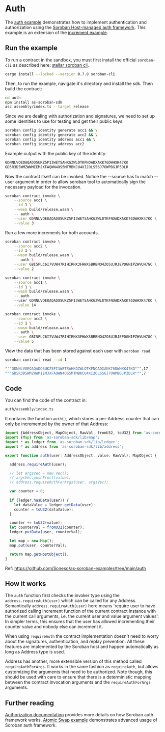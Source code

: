 # Auth

The [auth example](https://github.com/Soneso/as-soroban-examples/tree/main/auth) demonstrates how to implement authentication and authorization using the [Soroban Host-managed auth framework](https://soroban.stellar.org/docs/learn/authorization). This example is an extension of the [increment example](https://github.com/Soneso/as-soroban-examples/tree/main/increment).


## Run the example

To run a contract in the sandbox, you must first install the official `soroban-cli` as described here: [stellar soroban cli](https://github.com/stellar/soroban-cli).

```sh
cargo install --locked --version 0.7.0 soroban-cli
```

Then, to run the example, navigate it's directory and install the sdk. Then build the contract:

```sh
cd auth
npm install as-soroban-sdk
asc assembly/index.ts --target release
```

Since we are dealing with authorization and signatures, we need to set up some identities to use for testing and get their public keys:

```sh
soroban config identity generate acc1 && \
soroban config identity generate acc2 && \
soroban config identity address acc1 && \
soroban config identity address acc2
```

Example output with the public key of the identity:
```sh
GDNNLVOEOAQADO5UKZ5PI3WETSAHKGZWLOTKFNOADXAKK76DWHXK47KO
GD5R3D5WMZWWMIEMJXFAQWN4OS5MTMBKCU4XI2OLS56J7OWPBGJP3DLR
```

Now the contract itself can be invoked. Notice the --source has to match --user argument in order to allow soroban tool to automatically sign the necessary payload for the invocation.

```sh
soroban contract invoke \
    --source acc1 \
    --id 1 \
    --wasm build/release.wasm \
    -- auth \
    --user GDNNLVOEOAQADO5UKZ5PI3WETSAHKGZWLOTKFNOADXAKK76DWHXK47KO \
    --value 3
```

Run a few more increments for both accounts.

```sh
soroban contract invoke \
    --source acc2 \
    --id 1 \
    --wasm build/release.wasm \
    -- auth \
    --user GBI5PLC6I7VUW47RIHIRHX3FHWXSBRBNO4ZO5UJRJEPDGHIPZHVUH7GC \
    --value 2
```

```sh
soroban contract invoke \
    --source acc1 \
    --id 1 \
    --wasm build/release.wasm \
    -- auth 
    --user GDNNLVOEOAQADO5UKZ5PI3WETSAHKGZWLOTKFNOADXAKK76DWHXK47KO \
    --value 14
```

```sh
soroban contract invoke \
    --source acc2 \
    --id 1 \
    --wasm build/release.wasm \
    -- auth \
    --user GBI5PLC6I7VUW47RIHIRHX3FHWXSBRBNO4ZO5UJRJEPDGHIPZHVUH7GC \
    --value 5
```

View the data that has been stored against each user with ```soroban read```.

```sh
soroban contract read --id 1
```

```sh
"""GDNNLVOEOAQADO5UKZ5PI3WETSAHKGZWLOTKFNOADXAKK76DWHXK47KO""",17
"""GD5R3D5WMZWWMIEMJXFAQWN4OS5MTMBKCU4XI2OLS56J7OWPBGJP3DLR""",7
```

## Code

You can find the code of the contract in:

```sh
auth/assembly/index.ts
```
It contains the function `auth()`, which stores a per-Address counter that can only be incremented by the owner of that Address:

```typescript
import {AddressObject, MapObject, RawVal, fromU32, toU32} from 'as-soroban-sdk/lib/value';
import {Map} from 'as-soroban-sdk/lib/map';
import * as ledger from 'as-soroban-sdk/lib/ledger';
import * as address from 'as-soroban-sdk/lib/address';

export function auth(user: AddressObject, value: RawVal): MapObject {

  address.requireAuth(user);

  // let argsVec = new Vec();
  // argsVec.pushFront(value);
  // address.requireAuthForArgs(user, argsVec);

  var counter = 0;
  
  if (ledger.hasData(user)) {
    let dataValue = ledger.getData(user);
    counter = toU32(dataValue);
  }

  counter += toU32(value);
  let counterVal = fromU32(counter);
  ledger.putData(user, counterVal);

  let map = new Map();
  map.put(user, counterVal);

  return map.getHostObject();
}
```

Ref: https://github.com/Soneso/as-soroban-examples/tree/main/auth

## How it works

The `auth` function first checks the invoker type using the `address.requireAuth(user)` which can be called for any Address. Semantically `address.requireAuth(user)` here means 'require user to have authorized calling increment function of the current contract instance with the current call arguments, i.e. the current user and value argument values'. In simpler terms, this ensures that the user has allowed incrementing their counter value and nobody else can increment it.

When using `requireAuth` the contract implementation doesn't need to worry about the signatures, authentication, and replay prevention. All these features are implemented by the Soroban host and happen automatically as long as Address type is used.

Address has another, more extensible version of this method called `requireAuthForArgs`. It works in the same fashion as `requireAuth`, but allows customizing the arguments that need to be authorized. Note though, this should be used with care to ensure that there is a deterministic mapping between the contract invocation arguments and the `requireAuthForArgs` arguments.

## Further reading

[Authorization documentation](https://soroban.stellar.org/docs/learn/authorization) provides more details on how Soroban auth framework works.
[Atomic Swap example](https://github.com/Soneso/as-soroban-examples/tree/main/atomic-swap) demonstrates advanced usage of Soroban auth framework.